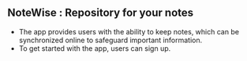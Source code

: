 ## NoteWise : Repository for your notes

- The app provides users with the ability to keep notes, which can be synchronized online to safeguard important information. 
- To get started with the app, users can sign up.